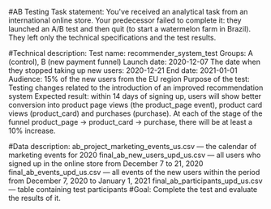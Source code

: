 #AB Testing
Task statement:
  You've received an analytical task from an international online store. 
  Your predecessor failed to complete it: they launched an A/B test and then quit (to start a watermelon farm in Brazil). 
  They left only the technical specifications and the test results.

#Technical description:
  Test name: recommender_system_test
  Groups: А (control), B (new payment funnel)
  Launch date: 2020-12-07
  The date when they stopped taking up new users: 2020-12-21
  End date: 2021-01-01
  Audience: 15% of the new users from the EU region
  Purpose of the test: 
  Testing changes related to the introduction of an improved recommendation system
  Expected result: 
  within 14 days of signing up, users will show better conversion into product page views (the product_page event), 
  product card views (product_card) and purchases (purchase). At each of the stage of the funnel product_page → product_card → purchase, there will be at least a 10% increase.
  
#Data description:
  ab_project_marketing_events_us.csv — the calendar of marketing events for 2020
  final_ab_new_users_upd_us.csv — all users who signed up in the online store from December 7 to 21, 2020
  final_ab_events_upd_us.csv — all events of the new users within the period from December 7, 2020 to January 1, 2021
  final_ab_participants_upd_us.csv — table containing test participants
#Goal:
  Complete the test and evaluate the results of it.
